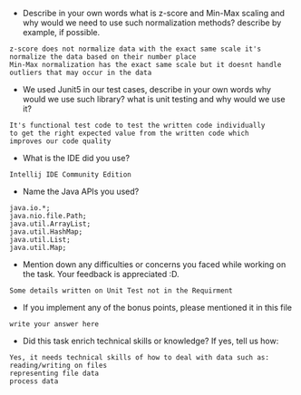 - Describe in your own words what is z-score and Min-Max scaling and why would we need to use such normalization methods? describe by example, if possible.
```
z-score does not normalize data with the exact same scale it's normalize the data based on their number place
Min-Max normalization has the exact same scale but it doesnt handle outliers that may occur in the data
```

- We used Junit5 in our test cases, describe in your own words why would we use such library? 
what is unit testing and why would we use it?
```
It's functional test code to test the written code individually 
to get the right expected value from the written code which 
improves our code quality 
```
- What is the IDE did you use?
```
Intellij IDE Community Edition
```

- Name the Java APIs you used?
```
java.io.*;
java.nio.file.Path;
java.util.ArrayList;
java.util.HashMap;
java.util.List;
java.util.Map;
```

- Mention down any difficulties or concerns you faced while working on the task. Your feedback is appreciated :D.
```
Some details written on Unit Test not in the Requirment
```

- If you implement any of the bonus points, please mentioned it in this file
```
write your answer here
```

- Did this task enrich technical skills or knowledge? If yes, tell us how: 
```
Yes, it needs technical skills of how to deal with data such as: 
reading/writing on files
representing file data
process data  
```

